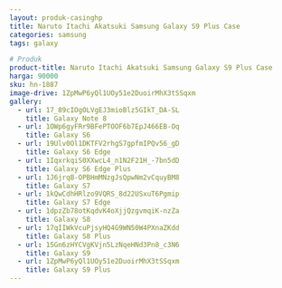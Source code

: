 ```yaml
---
layout: produk-casinghp
title: Naruto Itachi Akatsuki Samsung Galaxy S9 Plus Case
categories: samsung
tags: galaxy

# Produk
product-title: Naruto Itachi Akatsuki Samsung Galaxy S9 Plus Case
harga: 90000
sku: hn-1887
image-drive: 1ZpMwP6yQl1UOy51e2DuoirMhX3tSSqxm
gallery:
  - url: 17_89cIOgOLVgEJ3mioBlz5GIkT_DA-SL
    title: Galaxy Note 8
  - url: 1OWp6gyFRr9BFePTOOF6b7EpJ466EB-Oq
    title: Galaxy S6
  - url: 19Ulv0Ol1DKTFV2rhgS7gpfmIPQv56_gD
    title: Galaxy S6 Edge
  - url: 1IqxrkqiS0XXwcL4_n1N2F21H_-7bn5dD
    title: Galaxy S6 Edge Plus
  - url: 1J6jrqB-OPBHmMNzgJsQpwNm2vCquyBM8
    title: Galaxy S7
  - url: 1kQwCdhHRlzo9VQRS_8d22USxuT6Pgmip
    title: Galaxy S7 Edge
  - url: 1dpzZb78otKqdvK4oXjjQzgvmqiK-nzZa
    title: Galaxy S8
  - url: 17qIIWkVcuPjsyHQ4G9WN50W4PXnaZKdd
    title: Galaxy S8 Plus
  - url: 15Gn6zHYCVgKVjn5LzNqeHNd3Pn8_c3N6
    title: Galaxy S9
  - url: 1ZpMwP6yQl1UOy51e2DuoirMhX3tSSqxm
    title: Galaxy S9 Plus
---
```

